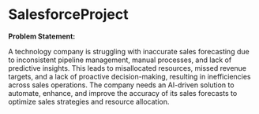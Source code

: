 # SalesforceProject
**Problem Statement:**

A technology company is struggling with inaccurate sales forecasting due to inconsistent pipeline management, manual processes, and lack of predictive insights. This leads to misallocated resources, missed revenue targets, and a lack of proactive decision-making, resulting in inefficiencies across sales operations. The company needs an AI-driven solution to automate, enhance, and improve the accuracy of its sales forecasts to optimize sales strategies and resource allocation.
